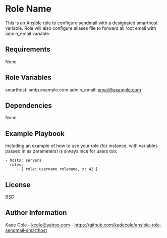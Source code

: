 Role Name
=========

This is an Ansible role to configure sendmail with a designated smarthost variable. Role will also configure aliases file to forward all root email with admin_email variable.

Requirements
------------

None

Role Variables
--------------

smarthost:  smtp.example.com
admin_email: email@example.com

Dependencies
------------

None

Example Playbook
----------------

Including an example of how to use your role (for instance, with variables passed in as parameters) is always nice for users too:

    - hosts: servers
      roles:
         - { role: username.rolename, x: 42 }

License
-------

BSD

Author Information
------------------

Kade Cole - kcole@yahoo.com - https://github.com/kadecole/ansible-role-sendmail-smarthost